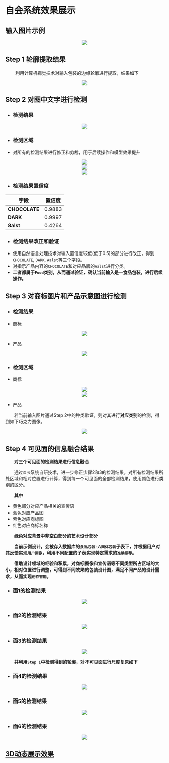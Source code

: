 
# 自会系统效果展示

## 输入图片示例

<div align=center><img src="1.jpeg" ></div>

## Step 1 轮廓提取结果
&#8195;&#8195; 利用计算机视觉技术对输入包装的边缘轮廓进行提取，结果如下

<div align=center><img src="edges.jpg" ></div>

## Step 2 对图中文字进行检测

* ### 检测结果

<div align=center><img src="res.jpg" ></div>

* ### 检测区域

* 对所有的检测结果进行修正和剪裁，用于后续操作和模型效果提升

<div align=center><img src="Aalst.jpg" ></div>
<div align=center><img src="DARK.jpg" ></div>
<div align=center><img src="CHOCOLATE.jpg" ></div>

* ### 检测结果置信度


|  字段   | 置信度  |
| ---- | ----  |
| **CHOCOLATE**  | 0.9883 |
| **DARK**  | 0.9997 |
| **8alst** | 0.4264 |

* ### 检测结果改正和验证
* 使用自然语言处理技术对输入置信度较低(低于0.5)的部分进行改正，得到`CHOCOLATE`, `DARK`, `Aalst`等三个字段。
* 对指示产品内容的`CHOCOLATE`和对应品牌的`Aalst`进行分类。
* **二者都属于`Food`类别，从而通过验证，确认当前输入是一食品包装，进行后续操作。**


## Step 3 对商标图片和产品示意图进行检测

* ### 检测结果

* 商标

<div align=center><img src="logo_detect_res.jpg" ></div>

* 产品

<div align=center><img src="product_detect_res.jpg" ></div>

* ### 检测区域

* 商标
<div align=center><img src="logo_0.jpg" ></div>
<div align=center><img src="logo_1.jpg" ></div>

  
* 产品

&#8195;&#8195;若当前输入图片通过Step 2中的种类验证，则对其进行**对应类别**的检测，得到如下巧克力图像。

<div align=center><img src="content.jpg" ></div>

## Step 4 可见面的信息融合结果
  
**&#8195;&#8195;对三个可见面的检测结果进行信息融合**  

&#8195;&#8195;通过`自会`系统自研技术，进一步修正步骤2和3的检测结果，对所有检测结果所处区域和相对位置进行计算，得到每一个可见面的全部检测结果，使用颜色进行类别的区分。

**&#8195;&#8195;其中**
* 黄色部分对应产品相关的宣传语
* 蓝色对应产品图
* 紫色对应商标图
* 红色对应商标名称

**&#8195;&#8195;绿色对应背景中非空白部分的艺术设计部分**

**&#8195;&#8195;当前示例设计，会被存入数据库的`食品包装-六面体包装`子表下，并根据用户对其反馈实现`用户画像`，利用不同配置的子表实现特定需求的`准确推荐`。**

**&#8195;&#8195;借助设计领域的经验和积累，对商标图像和宣传语等不同类型所占区域的大小，相对位置进行调整，可得到不同效果的包装设计图，满足不同产品的设计需求，从而实现`创作智能`。**

* ### 面1的检测结果
<div align=center><img src="region0.jpg" ></div>

* ### 面2的检测结果
<div align=center><img src="region1.jpg" ></div>


* ### 面3的检测结果
<div align=center><img src="region2.jpg" ></div>

**&#8195;&#8195;并利用`Step 1`中检测得到的轮廓，对不可见面进行尺度复原如下**

* ### 面4的检测结果
<div align=center><img src="region3.jpg" ></div>

* ### 面5的检测结果
<div align=center><img src="region4.jpg" ></div>


* ### 面6的检测结果
<div align=center><img src="region5.jpg" ></div>


## [3D动态展示效果](https://foreverruri.github.io/zihui_dynamic_display/)

